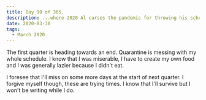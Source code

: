 ```yaml
---
title: Day 90 of 365.
description: ...where 2020 Al curses the pandemic for throwing his schedule for the project off course.
date: 2020-03-30
tags:
  - March 2020
---
```


The first quarter is heading towards an end. Quarantine is messing with my whole schedule. I know that I was miserable, I have to create my own food and I was generally lazier because I didn't eat.

I foresee that I'll miss on some more days at the start of next quarter. I forgive myself though, these are trying times. I know that I'll survive but I won't be writing while I do.